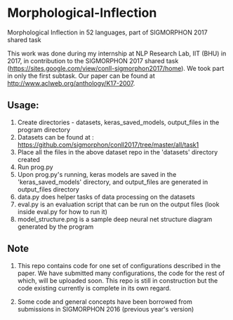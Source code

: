 # Morphological-Inflection
Morphological Inflection in 52 languages, part of SIGMORPHON 2017 shared task

This work was done during my internship at NLP Research Lab, IIT (BHU) in 2017, in contribution to the SIGMORPHON 2017 shared task (https://sites.google.com/view/conll-sigmorphon2017/home). We took part in only the first subtask. Our paper can be found at http://www.aclweb.org/anthology/K17-2007. 

## Usage:

1) Create directories - datasets, keras_saved_models, output_files in the program directory
2) Datasets can be found at : https://github.com/sigmorphon/conll2017/tree/master/all/task1
3) Place all the files in the above dataset repo in the 'datasets' directory created
4) Run prog.py
5) Upon prog.py's running, keras models are saved in the 'keras_saved_models' directory, and output_files are generated in output_files directory
6) data.py does helper tasks of data processing on the datasets
7) eval.py is an evaluation script that can be run on the output files (look inside eval.py for how to run it)
8) model_structure.png is a sample deep neural net structure diagram generated by the program 

## Note

1) This repo contains code for one set of configurations described in the paper. We have submitted many configurations, the code for the rest of which, will be uploaded soon. This repo is still in construction but the code existing currently is complete in its own regard.

2) Some code and general concepts have been borrowed from submissions in SIGMORPHON 2016 (previous year's version)
